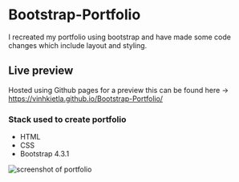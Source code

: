 # Bootstrap-Portfolio

I recreated my portfolio using bootstrap and have made some code changes which include layout and styling. 


## Live preview

Hosted using Github pages for a preview this can be found here -> https://vinhkietla.github.io/Bootstrap-Portfolio/

### Stack used to create portfolio

- HTML 
- CSS
- Bootstrap 4.3.1

![screenshot of portfolio](../images/screenshot.png)